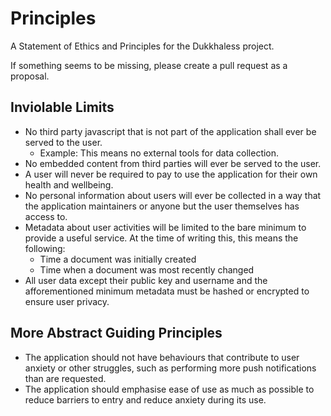 # Principles
A Statement of Ethics and Principles for the Dukkhaless project.

If something seems to be missing, please create a pull request as a proposal.


## Inviolable Limits

- No third party javascript that is not part of the application shall ever be served to the user.
  - Example: This means no external tools for data collection.
- No embedded content from third parties will ever be served to the user.
- A user will never be required to pay to use the application for their own health and wellbeing.
- No personal information about users will ever be collected in a way that the application maintainers or anyone but the user themselves has access to.
- Metadata about user activities will be limited to the bare minimum to provide a useful service. At the time of writing this, this means the following:
  - Time a document was initially created
  - Time when a document was most recently changed
- All user data except their public key and username and the afforementioned minimum metadata must be hashed or encrypted to ensure user privacy.


## More Abstract Guiding Principles

- The application should not have behaviours that contribute to user anxiety or other struggles, such as performing more push notifications than are requested.
- The application should emphasise ease of use as much as possible to reduce barriers to entry and reduce anxiety during its use.
